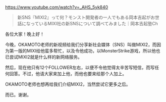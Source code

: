 https://www.youtube.com/watch?v=_AHS_5yk840

> 新SNS『MIXI2』って何？モンスト開発者の一人でもある岡本吉起がお世話になっているMIXI社の新SNSについて調べてみました｜岡本吉起塾Ch

各位大家！晚上好！

今晚，OKAMOTO老师的新视频给我们分享新社会媒体（SNS）叫做MIXI2，而因为第一版的MIXI给他蛮多帮忙，以及令他成功，以MonsterStrike游戏，所以他也已尝试MIXI2就是什么样的新网络服务。

然后，现在他只有12个FOLLOWER左右，以便不令他觉得太辛苦写短信，而写任何回答。不过，他请大家来加上他，而他也要来给那个人加上。

OKAMOTO老师也想再给我们介绍MIXI2，当然尝试它更多之后。

而已。谢谢。
